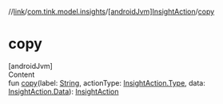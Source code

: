 //[link](../../index.md)/[com.tink.model.insights](../index.md)/[[androidJvm]InsightAction](index.md)/[copy](copy.md)



# copy  
[androidJvm]  
Content  
fun [copy](copy.md)(label: [String](https://kotlinlang.org/api/latest/jvm/stdlib/kotlin/-string/index.html), actionType: [InsightAction.Type](-type/index.md), data: [InsightAction.Data](-data/index.md)): [InsightAction](index.md)  



